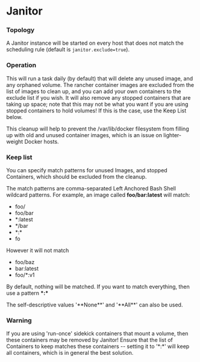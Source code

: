 # Janitor

### Topology

A Janitor instance will be started on every host that does not match the
scheduling rule (default is `janitor.exclude=true`).

### Operation

This will run a task daily (by default) that will delete any unused
image, and any orphaned volume.  The rancher container images are excluded
from the list of images to clean up, and you can add your own containers to
the exclude list if you wish.  It will also remove any stopped containers
that are taking up space; note that this may not be what you want if you
are using stopped containers to hold volumes!  If this is the case, use the
Keep List below.

This cleanup will help to prevent the /var/lib/docker filesystem from filling
up with old and unused container images, which is an issue on lighter-weight
Docker hosts.

### Keep list

You can specify match patterns for unused Images, and stopped Containers,
which should be excluded from the cleanup.

The match patterns are comma-separated Left Anchored Bash Shell wildcard
patterns.  For example, an image called **foo/bar:latest** will match:

* foo/
* foo/bar
* \*:latest
* \*/bar
* \*:\*
* fo

However it will not match

* foo/baz
* bar:latest
* foo/\*:v1

By default, nothing will be matched.  If you want to match everything,
then use a pattern **\*:\***

The self-descriptive values '\*\*None\*\*' and '\*\*All\*\*' can also be used.

### Warning

If you are using 'run-once' sidekick containers that mount a volume, then
these containers may be removed by Janitor!  Ensure that the list of
Containers to keep matches these containers -- setting it to
'\*:\*' will keep all containers, which is in general the best solution.
